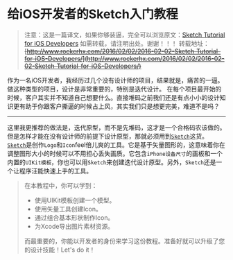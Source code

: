 # 给iOS开发者的Sketch入门教程

[](https://koenig-media.raywenderlich.com/uploads/2015/10/delete.png)

>注意：这是一篇译文，如果你够装逼，完全可以浏览原文：[Sketch Tutorial for iOS Developers](http://www.raywenderlich.com/117609/sketch-indie-developers)
>如需转载，请注明出处。谢谢！！！
>转载地址：<del>[http://www.rockerhx.com/2016/02/02/2016-02-02-Sketch-Tutorial-for-iOS-Developers/](http://www.rockerhx.com/2016/02/02/2016-02-02-Sketch-Tutorial-for-iOS-Developers/)</del>

作为一名iOS开发者，我经历过几个没有设计师的项目，结果就是，痛苦的一逼。
做这种类型的项目，设计是非常重要的，特别是迭代设计。
在每个项目最开始的时候，客户其实并不知道自己想要什么。直接堆码之前我们还是有点小小的设计知识更有助于你跟客户撕逼的时候占上风，其实我们只是想更完美，难道不是吗？

---
这里我更推荐的做法是，迭代原型，而不是先堆码，这才是一个合格码农该做的。
但是怎样才能在没有设计师的前提下设计原型，那就必须用到[`Sketch`](http://www.sketchapp.com/)这货。
[`Sketch`](http://www.sketchapp.com/)是创作`Logo`和`Icon`feel倍儿爽的工具。它是基于矢量图形的，这意味着你在调整图形大小的时候可以不用担心丢失画质。它包含`iPhone设备尺寸`的画板和一个内置的`UIKit模板`，你也可以用`Sketch`来创建迭代设计原型。另外，`Sketch`还是一个让程序汪能快速上手的工具。

>在本教程中，你可以学到：
>
>+ 使用UIKit模板创建一个模型。
>+ 使用矢量工具创建Icon。
>+ 通过组合基本形状制作Icon。
>+ 为Xcode导出图片素材资源。
>
>而最重要的，你能以开发者的身份来学习这份教程。准备好就可以升级了您的设计技能！Let's do it！
